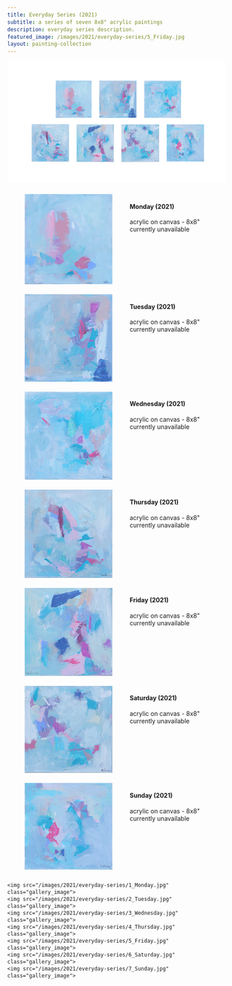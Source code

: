 ```yaml
---
title: Everyday Series (2021)
subtitle: a series of seven 8x8" acrylic paintings
description: everyday series description.
featured_image: /images/2021/everyday-series/5_Friday.jpg
layout: painting-collection
---
```


![](/images/2021/everyday-series/series-cover.jpg)

<style>
  @media(min-width:768px){

    .container-1{
      display:flex;
      justify-content: center;
    }

  }
  
  .box-image-left{
    order:1;
    flex-basis: 40%;
    padding-left: 30px;
    padding-right: 30px;
    padding-top: 10px;
    padding-bottom: 10px;
  }
  
  .box-description-right{
    order:2;
    flex-basis: 40%;
    padding: 10px;
  }

  .box-image-right{
    order:2;
    flex-basis: 50%;
    padding: 30px;
  }
  
  .box-description-left{
    order:1;
    flex-basis: 30%;
    padding: 10px;
  }
</style>

<!-- Monday Painting -->
<div class="container-1">
  <div class="box-image-left">
    <img src="/images/2021/everyday-series/1_Monday.jpg">
  </div>
  <div class="box-description-right">
    <h4>Monday (2021)</h4>
    <p>acrylic on canvas -  
    	8x8" <br>
    currently unavailable</p>
  </div>
</div>

<!-- Tuesday Painting -->
<div class="container-1">
  <div class="box-image-left">
    <img src="/images/2021/everyday-series/2_Tuesday.jpg">
  </div>
  <div class="box-description-right">
    <h4>Tuesday (2021)</h4>
    <p>acrylic on canvas -  
    	8x8" <br>
    currently unavailable</p>
  </div>
</div>

<!-- Wednesday Painting -->
<div class="container-1">
  <div class="box-image-left">
    <img src="/images/2021/everyday-series/3_Wednesday.jpg">
  </div>
  <div class="box-description-right">
    <h4>Wednesday (2021)</h4>
    <p>acrylic on canvas -  
    	8x8" <br>
    currently unavailable</p>
  </div>
</div>

<!-- Thursday Painting -->
<div class="container-1">
  <div class="box-image-left">
    <img src="/images/2021/everyday-series/4_Thursday.jpg">
  </div>
  <div class="box-description-right">
    <h4>Thursday (2021)</h4>
    <p>acrylic on canvas -  
    	8x8" <br>
    currently unavailable</p>
  </div>
</div>

<!-- Friday Painting -->
<div class="container-1">
  <div class="box-image-left">
    <img src="/images/2021/everyday-series/5_Friday.jpg">
  </div>
  <div class="box-description-right">
    <h4>Friday (2021)</h4>
    <p>acrylic on canvas -  
    	8x8" <br>
    currently unavailable</p>
  </div>
</div>

<!-- Saturday Painting -->
<div class="container-1">
  <div class="box-image-left">
    <img src="/images/2021/everyday-series/6_Saturday.jpg">
  </div>
  <div class="box-description-right">
    <h4>Saturday (2021)</h4>
    <p>acrylic on canvas -  
    	8x8" <br>
    currently unavailable</p>
  </div>
</div>

<!-- Sunday Painting -->
<div class="container-1">
  <div class="box-image-left">
    <img src="/images/2021/everyday-series/7_Sunday.jpg">
  </div>
  <div class="box-description-right">
    <h4>Sunday (2021)</h4>
    <p>acrylic on canvas -  
    	8x8" <br>
    currently unavailable</p>
  </div>
</div>

<div class="gallery" data-columns="3">
	
	<img src="/images/2021/everyday-series/1_Monday.jpg" class="gallery_image">
	<img src="/images/2021/everyday-series/2_Tuesday.jpg" class="gallery_image">
	<img src="/images/2021/everyday-series/3_Wednesday.jpg" class="gallery_image">
	<img src="/images/2021/everyday-series/4_Thursday.jpg" class="gallery_image">
	<img src="/images/2021/everyday-series/5_Friday.jpg" class="gallery_image">
	<img src="/images/2021/everyday-series/6_Saturday.jpg" class="gallery_image">
	<img src="/images/2021/everyday-series/7_Sunday.jpg" class="gallery_image"> 
	
	
</div>


<!-- 

<figure class="gallery_image">
    <img src="/images/2021/everyday-series/1_Monday.jpg"/>
    <figcaption class="caption">Text below the image</figcaption>
	</figure>
	<figure class="gallery_image">
    <img src="/images/2021/everyday-series/1_Monday.jpg"/>
    <figcaption class="caption">Text below the image</figcaption>
	</figure>


<div class="gallery_image">
		<img src="/images/2021/everyday-series/1_Monday.jpg" >
		<p> test caption monday </p>
	</div>
	<div class="gallery_image">
		<img src="/images/2021/everyday-series/1_Monday.jpg" >
		<p> test caption monday </p>
	</div>
	<div class="gallery_image">
		<img src="/images/2021/everyday-series/1_Monday.jpg" >
		<p> test caption monday </p>
	</div>
	<div class="gallery_image">
		<img src="/images/2021/everyday-series/1_Monday.jpg">
		<p> test caption monday </p>
	</div> -->
<!-- -->

<!-- hello world

### Image carousels

Here's another gallery with only one column, which creates a carousel slide-show instead.

A nice little feature: the carousel only advances when it is in view, so your visitors won't scroll down to find it half way through your images.

<div class="gallery" data-columns="1">
	<img src="/images/demo/demo-landscape.jpg">
	<img src="/images/demo/demo-landscape-2.jpg">
</div> -->

